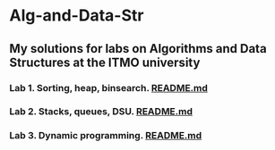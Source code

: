 # Alg-and-Data-Str

## My solutions for labs on Algorithms and Data Structures at the ITMO university

### Lab 1. Sorting, heap, binsearch. [README.md](https://github.com/Ma-XD/Alg-and-Data-Str/blob/main/Lab1/README.md)

### Lab 2. Stacks, queues, DSU. [README.md](https://github.com/Ma-XD/Alg-and-Data-Str/blob/main/Lab2/README.md)

### Lab 3. Dynamic programming. [README.md](https://github.com/Ma-XD/Alg-and-Data-Str/blob/main/Lab3/README.md)
